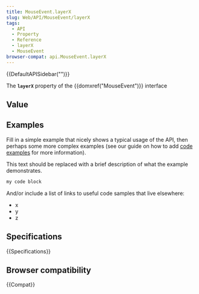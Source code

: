 ```yaml
---
title: MouseEvent.layerX
slug: Web/API/MouseEvent/layerX
tags:
  - API
  - Property
  - Reference
  - layerX
  - MouseEvent
browser-compat: api.MouseEvent.layerX
---
```

{{DefaultAPISidebar("")}}

The **`layerX`** property of the {{domxref("MouseEvent")}} interface 

## Value



## Examples

Fill in a simple example that nicely shows a typical usage of the API, then perhaps some more complex examples (see our guide on how to add [code examples](/en-US/docs/MDN/Contribute/Structures/Code_examples) for more information).

This text should be replaced with a brief description of what the example demonstrates.

```js
my code block
```

And/or include a list of links to useful code samples that live elsewhere:

*   x
*   y
*   z

## Specifications

{{Specifications}}

## Browser compatibility

{{Compat}}


